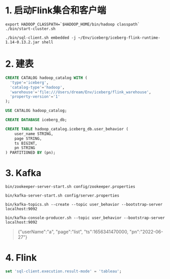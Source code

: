 # 1. 启动Flink集合和客户端
```shell
export HADOOP_CLASSPATH=`$HADOOP_HOME/bin/hadoop classpath`
./bin/start-cluster.sh
```

```shell
./bin/sql-client.sh embedded -j ~/Env/iceberg/iceberg-flink-runtime-1.14-0.13.2.jar shell
```

# 2. 建表
```sql
CREATE CATALOG hadoop_catalog WITH (
  'type'='iceberg',
  'catalog-type'='hadoop',
  'warehouse'='file:///Users/dream/Env/iceberg/flink_warehouse',
  'property-version'='1'
);

USE CATALOG hadoop_catalog;

CREATE DATABASE iceberg_db;

CREATE TABLE hadoop_catalog.iceberg_db.user_behavior (
    user_name STRING,
    page STRING,
    ts BIGINT,
    pn STRING
) PARTITIONED BY (pn);
```

# 3. Kafka
```shell
bin/zookeeper-server-start.sh config/zookeeper.properties

bin/kafka-server-start.sh config/server.properties

bin/kafka-topics.sh --create --topic user_behavior --bootstrap-server localhost:9092

bin/kafka-console-producer.sh --topic user_behavior --bootstrap-server localhost:9092
```

> {"userName":"a", "page":"list", "ts":1656341470000, "pn":"2022-06-27"}

# 4. Flink
```sql
set 'sql-client.execution.result-mode' = 'tableau';
```
